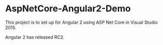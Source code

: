 # AspNetCore-Angular2-Demo
This project is to set up for Angular 2 using ASP Net Core in Visual Studio 2015.

Angular 2 has released RC2.
